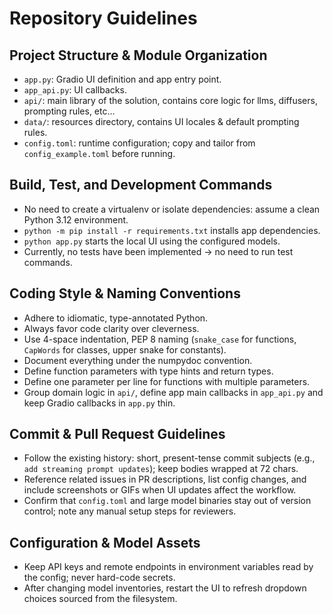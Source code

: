 # Repository Guidelines

## Project Structure & Module Organization

- `app.py`: Gradio UI definition and app entry point.
- `app_api.py`: UI callbacks.
- `api/`: main library of the solution, contains core logic for llms, diffusers, prompting rules, etc...
- `data/`: resources directory, contains UI locales & default prompting rules.
- `config.toml`: runtime configuration; copy and tailor from `config_example.toml` before running.

## Build, Test, and Development Commands

- No need to create a virtualenv or isolate dependencies: assume a clean Python 3.12 environment.
- `python -m pip install -r requirements.txt` installs app dependencies.
- `python app.py` starts the local UI using the configured models.
- Currently, no tests have been implemented -> no need to run test commands.

## Coding Style & Naming Conventions

- Adhere to idiomatic, type-annotated Python.
- Always favor code clarity over cleverness.
- Use 4-space indentation, PEP 8 naming (`snake_case` for functions, `CapWords` for classes, upper snake for constants).
- Document everything under the numpydoc convention.
- Define function parameters with type hints and return types.
- Define one parameter per line for functions with multiple parameters.
- Group domain logic in `api/`, define app main callbacks in `app_api.py` and keep Gradio callbacks in `app.py` thin.

## Commit & Pull Request Guidelines

- Follow the existing history: short, present-tense commit subjects (e.g., `add streaming prompt updates`); keep bodies
  wrapped at 72 chars.
- Reference related issues in PR descriptions, list config changes, and include screenshots or GIFs when UI updates
  affect the workflow.
- Confirm that `config.toml` and large model binaries stay out of version control; note any manual setup steps for
  reviewers.

## Configuration & Model Assets

- Keep API keys and remote endpoints in environment variables read by the config; never hard-code secrets.
- After changing model inventories, restart the UI to refresh dropdown choices sourced from the filesystem.
